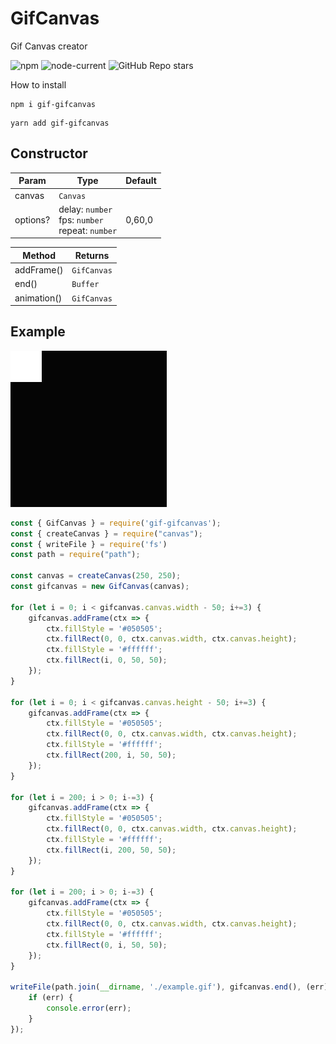 # GifCanvas
Gif Canvas creator

![npm](https://img.shields.io/npm/v/gif-gifcanvas)
![node-current](https://img.shields.io/node/v/gif-gifcanvas)
![GitHub Repo stars](https://img.shields.io/github/stars/fl3xice/gifcanvas)

How to install
```
npm i gif-gifcanvas
```
```
yarn add gif-gifcanvas
```

Constructor
------------

| Param | Type | Default |
|---|---|---|
| canvas | `Canvas` |
| options? | delay: `number`<br/> fps: `number`<br/> repeat: `number` | 0,60,0 |

| Method | Returns |
| --- | --- |
| addFrame() | `GifCanvas` |
| end() | `Buffer` |
| animation() | `GifCanvas` |

Example
------------
![Example gif](./examples/example.gif)
```js
const { GifCanvas } = require('gif-gifcanvas');
const { createCanvas } = require("canvas");
const { writeFile } = require('fs')
const path = require("path");

const canvas = createCanvas(250, 250);
const gifcanvas = new GifCanvas(canvas);

for (let i = 0; i < gifcanvas.canvas.width - 50; i+=3) {
    gifcanvas.addFrame(ctx => {
        ctx.fillStyle = '#050505';
        ctx.fillRect(0, 0, ctx.canvas.width, ctx.canvas.height);
        ctx.fillStyle = '#ffffff';
        ctx.fillRect(i, 0, 50, 50);
    });
}

for (let i = 0; i < gifcanvas.canvas.height - 50; i+=3) {
    gifcanvas.addFrame(ctx => {
        ctx.fillStyle = '#050505';
        ctx.fillRect(0, 0, ctx.canvas.width, ctx.canvas.height);
        ctx.fillStyle = '#ffffff';
        ctx.fillRect(200, i, 50, 50);
    });
}

for (let i = 200; i > 0; i-=3) {
    gifcanvas.addFrame(ctx => {
        ctx.fillStyle = '#050505';
        ctx.fillRect(0, 0, ctx.canvas.width, ctx.canvas.height);
        ctx.fillStyle = '#ffffff';
        ctx.fillRect(i, 200, 50, 50);
    });
}

for (let i = 200; i > 0; i-=3) {
    gifcanvas.addFrame(ctx => {
        ctx.fillStyle = '#050505';
        ctx.fillRect(0, 0, ctx.canvas.width, ctx.canvas.height);
        ctx.fillStyle = '#ffffff';
        ctx.fillRect(0, i, 50, 50);
    });
}

writeFile(path.join(__dirname, './example.gif'), gifcanvas.end(), (err) => {
    if (err) {
        console.error(err);
    }
});
```